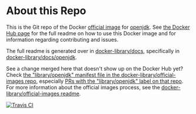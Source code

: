 # About this Repo

This is the Git repo of the Docker [official image](https://docs.docker.com/docker-hub/official_repos/) for [openjdk](https://registry.hub.docker.com/_/openjdk/). See [the Docker Hub page](https://registry.hub.docker.com/_/openjdk/) for the full readme on how to use this Docker image and for information regarding contributing and issues.

The full readme is generated over in [docker-library/docs](https://github.com/docker-library/docs), specifically in [docker-library/docs/openjdk](https://github.com/docker-library/docs/tree/master/openjdk).

See a change merged here that doesn't show up on the Docker Hub yet? Check [the "library/openjdk" manifest file in the docker-library/official-images repo](https://github.com/docker-library/official-images/blob/master/library/openjdk), especially [PRs with the "library/openjdk" label on that repo](https://github.com/docker-library/official-images/labels/library%2Fopenjdk). For more information about the official images process, see the [docker-library/official-images readme](https://github.com/docker-library/official-images/blob/master/README.md).

[![Travis CI](https://img.shields.io/travis/docker-library/openjdk/master.svg)](https://travis-ci.org/docker-library/openjdk/branches)

<!-- THIS FILE IS GENERATED BY https://github.com/docker-library/docs/blob/master/generate-repo-stub-readme.sh -->
